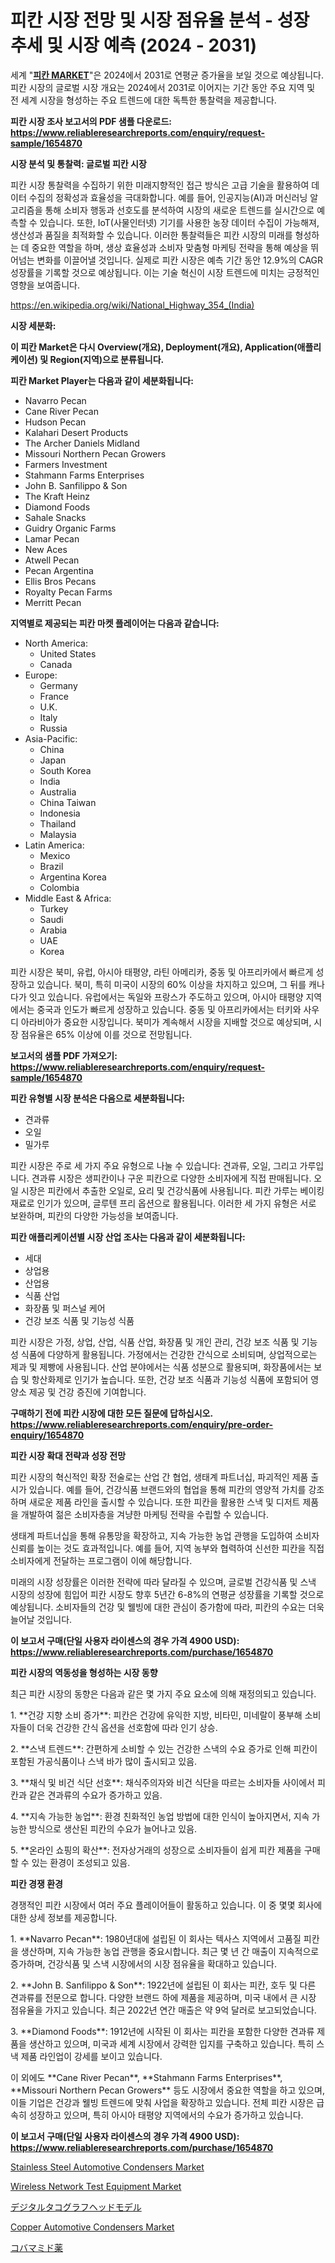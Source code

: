 <p><h1>피칸 시장 전망 및 시장 점유율 분석 - 성장 추세 및 시장 예측 (2024 - 2031)</h1></p><p>세계 "<strong><a href="https://www.reliableresearchreports.com/pecans-r1654870">피칸 MARKET</a></strong>"은 2024에서 2031로 연평균 증가율을 보일 것으로 예상됩니다. 피칸 시장의 글로벌 시장 개요는 2024에서 2031로 이어지는 기간 동안 주요 지역 및 전 세계 시장을 형성하는 주요 트렌드에 대한 독특한 통찰력을 제공합니다.</p>
<p><strong>피칸 시장 조사 보고서의 PDF 샘플 다운로드: <a href="https://www.reliableresearchreports.com/enquiry/request-sample/1654870">https://www.reliableresearchreports.com/enquiry/request-sample/1654870</a></strong></p>
<p><strong>시장 분석 및 통찰력: 글로벌 피칸 시장</strong></p>
<p><p>피칸 시장 통찰력을 수집하기 위한 미래지향적인 접근 방식은 고급 기술을 활용하여 데이터 수집의 정확성과 효율성을 극대화합니다. 예를 들어, 인공지능(AI)과 머신러닝 알고리즘을 통해 소비자 행동과 선호도를 분석하여 시장의 새로운 트렌드를 실시간으로 예측할 수 있습니다. 또한, IoT(사물인터넷) 기기를 사용한 농장 데이터 수집이 가능해져, 생산성과 품질을 최적화할 수 있습니다. 이러한 통찰력들은 피칸 시장의 미래를 형성하는 데 중요한 역할을 하며, 생상 효율성과 소비자 맞춤형 마케팅 전략을 통해 예상을 뛰어넘는 변화를 이끌어낼 것입니다. 실제로 피칸 시장은 예측 기간 동안 12.9%의 CAGR 성장률을 기록할 것으로 예상됩니다. 이는 기술 혁신이 시장 트렌드에 미치는 긍정적인 영향을 보여줍니다.</p></p>
<p><a href="%7CAUTHORITHY_DOMAIN_URL%7C">https://en.wikipedia.org/wiki/National_Highway_354_(India)</a></p>
<p><strong>시장 세분화:</strong></p>
<p><strong>이 피칸 Market은 다시 Overview(개요), Deployment(개요), Application(애플리케이션) 및 Region(지역)으로 분류됩니다.</strong></p>
<p><strong>피칸 Market Player는 다음과 같이 세분화됩니다:</strong></p>
<p><ul><li>Navarro Pecan</li><li>Cane River Pecan</li><li>Hudson Pecan</li><li>Kalahari Desert Products</li><li>The Archer Daniels Midland</li><li>Missouri Northern Pecan Growers</li><li>Farmers Investment</li><li>Stahmann Farms Enterprises</li><li>John B. Sanfilippo & Son</li><li>The Kraft Heinz</li><li>Diamond Foods</li><li>Sahale Snacks</li><li>Guidry Organic Farms</li><li>Lamar Pecan</li><li>New Aces</li><li>Atwell Pecan</li><li>Pecan Argentina</li><li>Ellis Bros Pecans</li><li>Royalty Pecan Farms</li><li>Merritt Pecan</li></ul></p>
<p><strong>지역별로 제공되는 피칸 마켓 플레이어는 다음과 같습니다:</strong></p>
<p><ul>
    <li>
        North America:
        <ul>
            <li>United States</li>
            <li>Canada</li>
        </ul>
    </li>
    <li>
        Europe:
        <ul>
            <li>Germany</li>
            <li>France</li>
            <li>U.K.</li>
            <li>Italy</li>
            <li>Russia</li>
        </ul>
    </li>
    <li>
        Asia-Pacific:
        <ul>
            <li>China</li>
            <li>Japan</li>
            <li>South Korea</li>
            <li>India</li>
            <li>Australia</li>
            <li>China Taiwan</li>
            <li>Indonesia</li>
            <li>Thailand</li>
            <li>Malaysia</li>
        </ul>
    </li>
    <li>
        Latin America:
        <ul>
            <li>Mexico</li>
            <li>Brazil</li>
            <li>Argentina Korea</li>
            <li>Colombia</li>
        </ul>
    </li>
    <li>
        Middle East & Africa:
        <ul>
            <li>Turkey</li>
            <li>Saudi</li>
            <li>Arabia</li>
            <li>UAE</li>
            <li>Korea</li>
        </ul>
    </li>
    </ul></p>
<p><p>피칸 시장은 북미, 유럽, 아시아 태평양, 라틴 아메리카, 중동 및 아프리카에서 빠르게 성장하고 있습니다. 북미, 특히 미국이 시장의 60% 이상을 차지하고 있으며, 그 뒤를 캐나다가 잇고 있습니다. 유럽에서는 독일와 프랑스가 주도하고 있으며, 아시아 태평양 지역에서는 중국과 인도가 빠르게 성장하고 있습니다. 중동 및 아프리카에서는 터키와 사우디 아라비아가 중요한 시장입니다. 북미가 계속해서 시장을 지배할 것으로 예상되며, 시장 점유율은 65% 이상에 이를 것으로 전망됩니다.</p></p>
<p><strong>보고서의 샘플 PDF 가져오기: <a href="https://www.reliableresearchreports.com/enquiry/request-sample/1654870">https://www.reliableresearchreports.com/enquiry/request-sample/1654870</a></strong></p>
<p><strong>피칸 유형별 시장 분석은 다음으로 세분화됩니다:</strong></p>
<p><ul><li>견과류</li><li>오일</li><li>밀가루</li></ul></p>
<p><p>피칸 시장은 주로 세 가지 주요 유형으로 나눌 수 있습니다: 견과류, 오일, 그리고 가루입니다. 견과류 시장은 생피칸이나 구운 피칸으로 다양한 소비자에게 직접 판매됩니다. 오일 시장은 피칸에서 추출한 오일로, 요리 및 건강식품에 사용됩니다. 피칸 가루는 베이킹 재료로 인기가 있으며, 글루텐 프리 옵션으로 활용됩니다. 이러한 세 가지 유형은 서로 보완하며, 피칸의 다양한 가능성을 보여줍니다.</p></p>
<p><strong>피칸 애플리케이션별 시장 산업 조사는 다음과 같이 세분화됩니다:</strong></p>
<p><ul><li>세대</li><li>상업용</li><li>산업용</li><li>식품 산업</li><li>화장품 및 퍼스널 케어</li><li>건강 보조 식품 및 기능성 식품</li></ul></p>
<p><p>피칸 시장은 가정, 상업, 산업, 식품 산업, 화장품 및 개인 관리, 건강 보조 식품 및 기능성 식품에 다양하게 활용됩니다. 가정에서는 건강한 간식으로 소비되며, 상업적으로는 제과 및 제빵에 사용됩니다. 산업 분야에서는 식품 성분으로 활용되며, 화장품에서는 보습 및 항산화제로 인기가 높습니다. 또한, 건강 보조 식품과 기능성 식품에 포함되어 영양소 제공 및 건강 증진에 기여합니다.</p></p>
<p><strong>구매하기 전에 피칸 시장에 대한 모든 질문에 답하십시오. <a href="https://www.reliableresearchreports.com/enquiry/pre-order-enquiry/1654870">https://www.reliableresearchreports.com/enquiry/pre-order-enquiry/1654870</a></strong></p>
<p><strong>피칸 시장 확대 전략과 성장 전망</strong></p>
<p><p>피칸 시장의 혁신적인 확장 전술로는 산업 간 협업, 생태계 파트너십, 파괴적인 제품 출시가 있습니다. 예를 들어, 건강식품 브랜드와의 협업을 통해 피칸의 영양적 가치를 강조하며 새로운 제품 라인을 출시할 수 있습니다. 또한 피칸을 활용한 스낵 및 디저트 제품을 개발하여 젊은 소비자층을 겨냥한 마케팅 전략을 수립할 수 있습니다.</p><p>생태계 파트너십을 통해 유통망을 확장하고, 지속 가능한 농업 관행을 도입하여 소비자 신뢰를 높이는 것도 효과적입니다. 예를 들어, 지역 농부와 협력하여 신선한 피칸을 직접 소비자에게 전달하는 프로그램이 이에 해당합니다.</p><p>미래의 시장 성장률은 이러한 전략에 따라 달라질 수 있으며, 글로벌 건강식품 및 스낵 시장의 성장에 힘입어 피칸 시장도 향후 5년간 6-8%의 연평균 성장률을 기록할 것으로 예상됩니다. 소비자들의 건강 및 웰빙에 대한 관심이 증가함에 따라, 피칸의 수요는 더욱 늘어날 것입니다.</p></p>
<p><strong>이 보고서 구매(단일 사용자 라이센스의 경우 가격 4900 USD): <a href="https://www.reliableresearchreports.com/purchase/1654870">https://www.reliableresearchreports.com/purchase/1654870</a></strong></p>
<p><strong>피칸 시장의 역동성을 형성하는 시장 동향</strong></p>
<p><p>최근 피칸 시장의 동향은 다음과 같은 몇 가지 주요 요소에 의해 재정의되고 있습니다.</p><p>1. **건강 지향 소비 증가**: 피칸은 건강에 유익한 지방, 비타민, 미네랄이 풍부해 소비자들이 더욱 건강한 간식 옵션을 선호함에 따라 인기 상승.</p><p>2. **스낵 트렌드**: 간편하게 소비할 수 있는 건강한 스낵의 수요 증가로 인해 피칸이 포함된 가공식품이나 스낵 바가 많이 출시되고 있음.</p><p>3. **채식 및 비건 식단 선호**: 채식주의자와 비건 식단을 따르는 소비자들 사이에서 피칸과 같은 견과류의 수요가 증가하고 있음.</p><p>4. **지속 가능한 농업**: 환경 친화적인 농업 방법에 대한 인식이 높아지면서, 지속 가능한 방식으로 생산된 피칸의 수요가 늘어나고 있음.</p><p>5. **온라인 쇼핑의 확산**: 전자상거래의 성장으로 소비자들이 쉽게 피칸 제품을 구매할 수 있는 환경이 조성되고 있음.</p></p>
<p><strong>피칸 경쟁 환경</strong></p>
<p><p>경쟁적인 피칸 시장에서 여러 주요 플레이어들이 활동하고 있습니다. 이 중 몇몇 회사에 대한 상세 정보를 제공합니다.</p><p>1. **Navarro Pecan**: 1980년대에 설립된 이 회사는 텍사스 지역에서 고품질 피칸을 생산하며, 지속 가능한 농업 관행을 중요시합니다. 최근 몇 년 간 매출이 지속적으로 증가하며, 건강식품 및 스낵 시장에서의 시장 점유율을 확대하고 있습니다.</p><p>2. **John B. Sanfilippo & Son**: 1922년에 설립된 이 회사는 피칸, 호두 및 다른 견과류를 전문으로 합니다. 다양한 브랜드 하에 제품을 제공하며, 미국 내에서 큰 시장 점유율을 가지고 있습니다. 최근 2022년 연간 매출은 약 9억 달러로 보고되었습니다.</p><p>3. **Diamond Foods**: 1912년에 시작된 이 회사는 피칸을 포함한 다양한 견과류 제품을 생산하고 있으며, 미국과 세계 시장에서 강력한 입지를 구축하고 있습니다. 특히 스낵 제품 라인업이 강세를 보이고 있습니다.</p><p>이 외에도 **Cane River Pecan**, **Stahmann Farms Enterprises**, **Missouri Northern Pecan Growers** 등도 시장에서 중요한 역할을 하고 있으며, 이들 기업은 건강과 웰빙 트렌드에 맞춰 사업을 확장하고 있습니다. 전체 피칸 시장은 급속히 성장하고 있으며, 특히 아시아 태평양 지역에서의 수요가 증가하고 있습니다.</p></p>
<p><strong>이 보고서 구매(단일 사용자 라이센스의 경우 가격 4900 USD): <a href="https://www.reliableresearchreports.com/purchase/1654870">https://www.reliableresearchreports.com/purchase/1654870</a></strong></p>
<p><p><a href="https://github.com/DixieGrimes/Market-Research-Report-List-1/blob/main/stainless-steel-automotive-condensers-market.md">Stainless Steel Automotive Condensers Market</a></p><p><a href="https://www.linkedin.com/pulse/wireless-network-test-equipment-market-evolution-global-trends-27z8c?trackingId=LLNuuZRqTWuJKFUeplW%2F%2Bg%3D%3D">Wireless Network Test Equipment Market</a></p><p><a href="https://medium.com/@qyzhmeiu47/digital-tachograph-head-model-market-%E3%81%AE%E3%82%B0%E3%83%AD%E3%83%BC%E3%83%90%E3%83%AB%E5%B8%82%E5%A0%B4%E6%A6%82%E8%A6%81%E3%81%AF-%E4%B8%96%E7%95%8C%E3%81%8A%E3%82%88%E3%81%B3%E4%B8%BB%E8%A6%81%E5%B8%82%E5%A0%B4%E3%81%AB%E3%81%8A%E3%81%91%E3%82%8B%E6%A5%AD%E7%95%8C%E3%81%AB%E5%BD%B1%E9%9F%BF%E3%82%92%E4%B8%8E%E3%81%88%E3%82%8B%E4%B8%BB%E8%A6%81%E3%81%AA%E3%83%88%E3%83%AC%E3%83%B3%E3%83%89%E3%81%AB%E3%81%A4%E3%81%84%E3%81%A6-%E7%8B%AC%E8%87%AA%E3%81%AE%E8%A6%96%E7%82%B9%E3%82%92%E6%8F%90%E4%BE%9B%E3%81%97%E3%81%BE%E3%81%99-4344bc63098b">デジタルタコグラフヘッドモデル</a></p><p><a href="https://github.com/abbislposival/Market-Research-Report-List-1/blob/main/copper-automotive-condensers-market.md">Copper Automotive Condensers Market</a></p><p><a href="https://medium.com/@qyzhmeiu47/cobamamide-drugs-market-%E3%81%AF-%E3%82%B3%E3%82%B9%E3%83%88%E7%AE%A1%E7%90%86%E3%81%A8%E5%8A%B9%E7%8E%87%E5%90%91%E4%B8%8A%E3%82%92%E5%84%AA%E5%85%88%E3%81%97%E3%81%BE%E3%81%99-%E3%81%95%E3%82%89%E3%81%AB-%E5%A0%B1%E5%91%8A%E6%9B%B8%E3%81%AF%E5%B8%82%E5%A0%B4%E3%81%AE%E9%9C%80%E8%A6%81%E9%9D%A2%E3%81%A8%E4%BE%9B%E7%B5%A6%E9%9D%A2%E3%81%AE%E4%B8%A1%E6%96%B9%E3%82%92%E3%82%AB%E3%83%90%E3%83%BC%E3%81%97%E3%81%A6%E3%81%84%E3%81%BE%E3%81%99-cobamamide-drugs-%E5%B8%82%E5%A0%B4%E3%81%AF-00d4f83d9f4e">コバマミド薬</a></p></p>